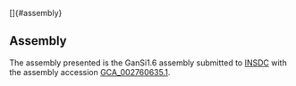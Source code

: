 []{#assembly}

Assembly
--------

The assembly presented is the GanSi1.6 assembly submitted to
[INSDC](http://www.insdc.org) with the assembly accession
[GCA\_002760635.1](http://www.ebi.ac.uk/ena/data/view/GCA_002760635.1).
